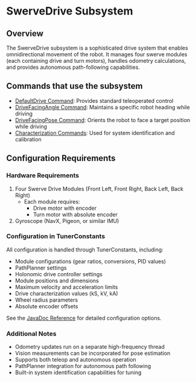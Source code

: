 # SwerveDrive Subsystem

## Overview
The SwerveDrive subsystem is a sophisticated drive system that enables omnidirectional movement of the robot. It manages four swerve modules (each containing drive and turn motors), handles odometry calculations, and provides autonomous path-following capabilities.

## Commands that use the subsystem
- [DefaultDrive Command](/5152_Template/library/commands/swerve/defaultdrive.md): Provides standard teleoperated control
- [DriveFacingAngle Command](/5152_Template/library/commands/swerve/drivefacingangle.md): Maintains a specific robot heading while driving
- [DriveFacingPose Command](/5152_Template/library/commands/swerve/drivefacingpose.md): Orients the robot to face a target position while driving
- [Characterization Commands](/5152_Template/library/commands/swerve/characterization.md): Used for system identification and calibration

## Configuration Requirements

### Hardware Requirements
1. Four Swerve Drive Modules (Front Left, Front Right, Back Left, Back Right)
    - Each module requires:
        - Drive motor with encoder
        - Turn motor with absolute encoder
2. Gyroscope (NavX, Pigeon, or similar IMU)

### Configuration in TunerConstants
All configuration is handled through TunerConstants, including:
- Module configurations (gear ratios, conversions, PID values)
- PathPlanner settings
- Holonomic drive controller settings
- Module positions and dimensions
- Maximum velocity and acceleration limits
- Drive characterization values (kS, kV, kA)
- Wheel radius parameters
- Absolute encoder offsets

See the [JavaDoc Reference](/5152_Template/javadoc/frc/alotobots/library/subsystems/swervedrive/SwerveDriveSubsystem.html) for detailed configuration options.

### Additional Notes
- Odometry updates run on a separate high-frequency thread
- Vision measurements can be incorporated for pose estimation
- Supports both teleop and autonomous operation
- PathPlanner integration for autonomous path following
- Built-in system identification capabilities for tuning
